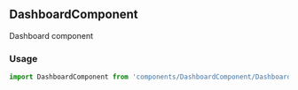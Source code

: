 ## DashboardComponent

Dashboard component

### Usage

```javascript
import DashboardComponent from 'components/DashboardComponent/DashboardComponent.js';
```
